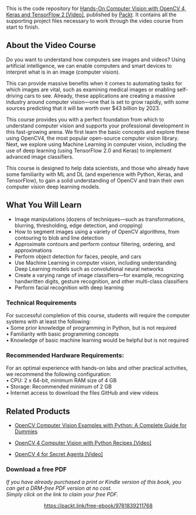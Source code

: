 This is the code repository for [Hands-On Computer Vision with OpenCV 4, Keras and TensorFlow 2 [Video]](https://www.packtpub.com/data/hands-on-computer-vision-with-opencv-4-keras-and-tensorflow-2-video), published by [Packt](https://www.packtpub.com/?utm_source=github). It contains all the supporting project files necessary to work through the video course from start to finish.
## About the Video Course
Do you want to understand how computers see images and videos? Using artificial intelligence, we can enable computers and smart devices to interpret what is in an image (computer vision).

This can provide massive benefits when it comes to automating tasks for which images are vital, such as examining medical images or enabling self-driving cars to see. Already, these applications are creating a massive industry around computer vision—one that is set to grow rapidly, with some sources predicting that it will be worth over $43 billion by 2023.

This course provides you with a perfect foundation from which to understand computer vision and supports your professional development in this fast-growing arena. We first learn the basic concepts and explore these using OpenCV4, the most popular open-source computer vision library. Next, we explore using Machine Learning in computer vision, including the use of deep learning (using TensorFlow 2.0 and Keras) to implement advanced image classifiers.

This course is designed to help data scientists, and those who already have some familiarity with ML and DL (and experience with Python, Keras, and TensorFlow), to gain a solid understanding of OpenCV and train their own computer vision deep learning models.

<H2>What You Will Learn</H2>
<DIV class=book-info-will-learn-text>
<UL>
<LI>Image manipulations (dozens of techniques—such as transformations, blurring, thresholding, edge detection, and cropping)
<LI>How to segment images using a variety of OpenCV algorithms, from contouring to blob and line detection
<LI>Approximate contours and perform contour filtering, ordering, and approximations
<LI>Perform object detection for faces, people, and cars
<LI>Use Machine Learning in computer vision, including understanding Deep Learning models such as convolutional neural networks
<LI>Create a varying range of image classifiers—for example, recognizing handwritten digits, gesture recognition, and other multi-class classifiers
<LI>Perform facial recognition with deep learning
  </LI></UL></DIV>

### Technical Requirements
For successful completion of this course, students will require the computer systems with at least the following:<br/>
•	Some prior knowledge of programming in Python, but is not required<br/>
•	Familiarity with basic programming concepts<br/>
•	Knowledge of basic machine learning would be helpful but is not required<br/>



### Recommended Hardware Requirements:<br/>
For an optimal experience with hands-on labs and other practical activities, we recommend the following configuration:
<br/>
•	CPU: 2 x 64-bit, minimum RAM size of 4 GB<br/>
•	Storage: Recommended minimum of 2 GB<br/>
•	Internet access to download the files GitHub and view videos<br/>



## Related Products
* [OpenCV Computer Vision Examples with Python: A Complete Guide for Dummies](https://www.packtpub.com/application-development/opencv-computer-vision-examples-python-complete-guide-dummies-video)

* [OpenCV 4 Computer Vision with Python Recipes [Video]](https://www.packtpub.com/application-development/opencv-4-computer-vision-python-recipes-video)

* [OpenCV 4 for Secret Agents [Video]](https://www.packtpub.com/application-development/opencv-4-secret-agents-video)
### Download a free PDF

 <i>If you have already purchased a print or Kindle version of this book, you can get a DRM-free PDF version at no cost.<br>Simply click on the link to claim your free PDF.</i>
<p align="center"> <a href="https://packt.link/free-ebook/9781839211768">https://packt.link/free-ebook/9781839211768 </a> </p>
